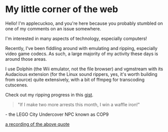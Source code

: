 # My little corner of the web

Hello! I'm applecuckoo, and you're here because you probably stumbled on one of my comments on an issue somewhere.

I'm interested in many aspects of technology, especially computers!

Recently, I've been fiddling around with emulating and ripping, especially video game codecs. As such, a large majority of my activity these days is around those areas.

I use Dolphin (the Wii emulator, not the file browser) and vgmstream with its Audacious extension (for the Linux sound rippers, yes, it's worth building from source) quite extensively, with a bit of ffmpeg for transcoding cutscenes.

Check out my ripping progress in this [gist](https://gist.github.com/applecuckoo/3943b8d00508e2e78a4a31d3c683747b).

> "If I make two more arrests this month, I win a waffle iron!"

\- the LEGO City Undercover NPC known as COP9

[a recording of the above quote](waffleiron.mp4)
